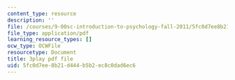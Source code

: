 ```yaml
---
content_type: resource
description: ''
file: /courses/9-00sc-introduction-to-psychology-fall-2011/5fc0d7ee8b21d444b5b2ec8c0dad6ec6_Qw4SkvZ03cc.pdf
file_type: application/pdf
learning_resource_types: []
ocw_type: OCWFile
resourcetype: Document
title: 3play pdf file
uid: 5fc0d7ee-8b21-d444-b5b2-ec8c0dad6ec6
---
```


